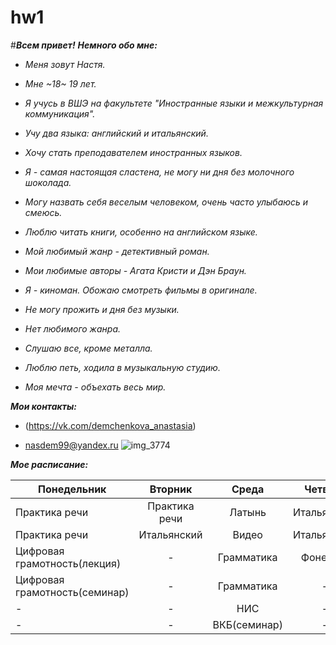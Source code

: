 # hw1
#***Всем привет!*** ***Немного обо мне:***
 - *Меня зовут Настя.*
 + *Мне  ~18~ 19 лет.*  
- *Я учусь в ВШЭ на факультете "Иностранные языки и межкультурная коммуникация".* 
+ *Учу два языка: английский и итальянский.*
- *Хочу стать преподавателем иностранных языков.* 
+ *Я - самая настоящая сластена, не могу ни дня без молочного шоколада.* 
- *Могу назвать себя веселым человеком, очень часто улыбаюсь и смеюсь.*
+ *Люблю читать книги, особенно на английском языке.*  
- *Мой любимый жанр - детективный роман.*
+ *Мои любимые авторы - Агата Кристи и Дэн Браун.*
- *Я - киноман. Обожаю смотреть фильмы в оригинале.*
+ *Не могу прожить и дня без музыки.*
- *Нет любимого жанра.*
+ *Слушаю все, кроме металла.*
- *Люблю петь, ходила в музыкальную студию.*
+ *Моя мечта - объехать весь мир.*

 ***Мои контакты:***


- (https://vk.com/demchenkova_anastasia)
+ <nasdem99@yandex.ru>
![img_3774](https://user-images.githubusercontent.com/35455105/35193151-df409fa8-feaf-11e7-927b-2af7550429f3.JPG)

***Мое расписание:***

 Понедельник|Вторник|Среда|Четверг|Пятница|
 ---|:---:|:---:|:---:|:---:|
Практика речи|Практика речи|Латынь|Итальянский|ВКБ(лекция)|
Практика речи|Итальянский|Видео|Итальянский|-|
Цифровая грамотность(лекция)|-|Грамматика|Фонетика|-|
Цифровая грамотность(семинар)|-|Грамматика|-|-|
-|-|НИС|-|-|
-|-|ВКБ(семинар)|-|-|
